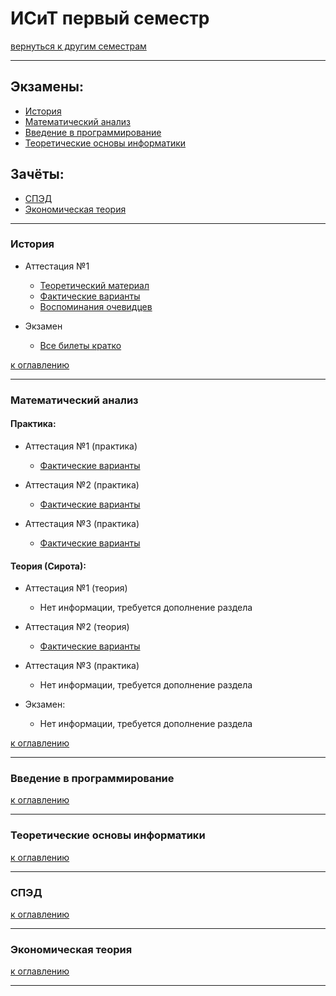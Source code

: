# ИСиТ первый семестр
[вернуться к другим семестрам](isit.md)
***
## Экзамены:
+ [История](#История)
+ [Математический анализ](#Математический-анализ)
+ [Введение в программирование](#Введение-в-программирование)
+ [Теоретические основы информатики](#Теоретические-основы-информатики)

## Зачёты:
+ [СПЭД](#СПЭД)
+ [Экономическая теория](#Экономическая-теория)
***
### История
+ Аттестация №1
  + [Теоретический материал](hist-att-1-theory.md)
  + [Фактические варианты](hist-att-1-fact.md)
  + [Воспоминания очевидцев](hist-att-1-memories.md)  

+ Экзамен
  + [Все билеты кратко](hist-exam.md)

[к оглавлению](#Экзамены)
***
### Математический анализ
#### Практика:
+ Аттестация №1 (практика)
  + [Фактические варианты](mathan-pr-att-1-fact.md)
  

+ Аттестация №2 (практика)
  + [Фактические варианты](mathan-pr-att-2-fact.md)
 

+ Аттестация №3 (практика)
  + [Фактические варианты](mathan-pr-att-3-fact.md)

#### Теория (Сирота):
+ Аттестация №1 (теория)
  + Нет информации, требуется дополнение раздела
  

+ Аттестация №2 (теория)
  + [Фактические варианты](mathan-th-att-2-fact.md)


+ Аттестация №3 (практика)
  + Нет информации, требуется дополнение раздела


+ Экзамен:
  + Нет информации, требуется дополнение раздела




[к оглавлению](#Экзамены)
***
### Введение в программирование


[к оглавлению](#Экзамены)
***
### Теоретические основы информатики


[к оглавлению](#Экзамены)
***
### СПЭД


[к оглавлению](#Экзамены)
***
### Экономическая теория


[к оглавлению](#Экзамены)
***
